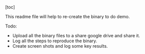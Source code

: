 [toc]

This readme file will help to re-create the binary to do demo.

Todo:
* Upload all the binary files to a share google drive and share it.
* Log all the steps to reproduce the binary.
* Create screen shots and log some key results.

